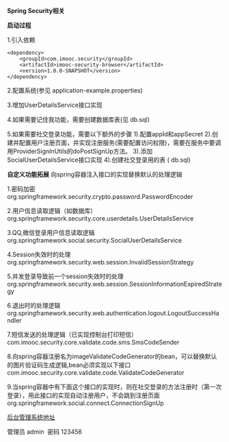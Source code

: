 **Spring Security相关**

**启动过程**

1.引入依赖
```
<dependency>
	<groupId>com.imooc.security</groupId>
	<artifactId>imooc-security-browser</artifactId>
	<version>1.0.0-SNAPSHOT</version>
</dependency>
```
2.配置系统(参见 application-example.properties)

3.增加UserDetailsService接口实现

4.如果需要记住我功能，需要创建数据库表(见 db.sql)

5.如果需要社交登录功能，需要以下额外的步骤
1).配置appId和appSecret
2).创建并配置用户注册页面，并实现注册服务(需要配置访问权限)，需要在服务中要调用ProviderSignInUtils的doPostSignUp方法。
3).添加SocialUserDetailsService接口实现
4).创建社交登录用的表 ( db.sql)

**自定义功能拓展**
向spring容器注入接口的实现替换默认的处理逻辑

1.密码加密
org.springframework.security.crypto.password.PasswordEncoder

2.用户信息读取逻辑（如数据库）
org.springframework.security.core.userdetails.UserDetailsService

3.QQ,微信登录用户信息读取逻辑
org.springframework.social.security.SocialUserDetailsService

4.Session失效时的处理
org.springframework.security.web.session.InvalidSessionStrategy

5.并发登录导致前一个session失效时的处理
org.springframework.security.web.session.SessionInformationExpiredStrategy

6.退出时的处理逻辑
org.springframework.security.web.authentication.logout.LogoutSuccessHandler

7.短信发送的处理逻辑（已实现控制台打印短信）
com.imooc.security.core.validate.code.sms.SmsCodeSender

8.向spring容器注册名为imageValidateCodeGenerator的bean，可以替换默认的图片验证码生成逻辑,bean必须实现以下接口
com.imooc.security.core.validate.code.ValidateCodeGenerator

9.当spring容器中有下面这个接口的实现时，则在社交登录的方法注册时（第一次登录），用此接口的实现自动注册用户，不会跳到注册页面
org.springframework.social.connect.ConnectionSignUp


[后台管理系统地址](http://longzzai.cn/manage.html)

管理员 admin  密码 123456
